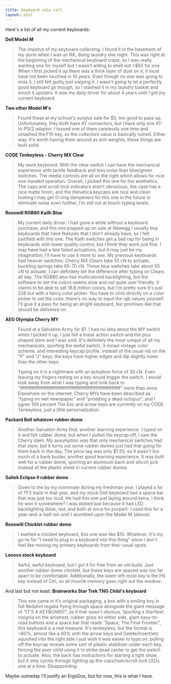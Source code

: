 ```yaml
---
title: Keyboard role call
layout: post
---
```


Here's a list of all my current keyboards:

**Dell Model M**
> The impetus of my keyboard collecting.
> I found it in the basement of my dorm when I was an RA, doing laundry one night.
> This was right at the beginning of the mechanical keyboard craze, so I was really wanting one for myself but I wasn't willing to shell out >$50 for one
> When I first picked it up there was a thick layer of dust on it, it must have not been touched in 10 years.
> Even though no one was going to miss it, I still felt guilty just swiping it.
> I wasn't going to let a perfectly good keyboard go though, so I stashed it in my laundry basket and snuck it upstairs.
> It was my daily driver for about 4 years until I got my current keyboard.

**Two other Model M's**
> Found these at my school's surplus sale for $5, too good to pass up.
> Unfortunately, they both have AT connectors, but I have only one AT-to-PS/2 adaptor.
> I tossed one of them carelessly one time and smashed the F10 key, so the collectors value is basically ruined.
> Either way, it's worth having them around as arm weights, these things are built solid.

**CODE Tenkeyless - Cherry MX Clear**
> My work keyboard.
> With the clear switch I can have the mechanical experience with tactile feedback and less noise than blue/green switches.
> The media controls are all on the right which allows for nice one-handed operation.
> Overall, I picked this one for the aesthetics.
> The caps and scroll lock indicators aren't obnoxious, the case has a nice matte finish, and the Helvetica keycaps are nice and clean looking
> I may get O-ring dampeners for this one in the future to eliminate noise even further, I'm still not at touch-typing levels.

**Rosewill RGB80 Kailh Blue**
> My current daily driver.
> I had gone a while without a keyboard purchase, and this one popped up on sale at Newegg
> I usually buy keyboards that have features that I don't already have, so I felt justified with this one.
> The Kailh switches get a bad rap for being in keyboards with lower quality control, but I think they work just fine.
> I may have had a few failed actuations, but it may just be my imagination, I'll have to use it more to see.
> My previous keyboards had heavier switches:
> Cherry MX Clears take 55 cN to actuate, buckling springs take 65-70 cN.
> These blue switches take about 50 cN to actuate, I can definitely tell the difference after typing on Clears all day.
> The RGB80 also has multicolored backlighting, but the software to set the colors seems slow and not quite user friendly.
> It claims to be able to set 16.8 million colors, but I'm pretty sure it's just 228 but with a fancy color picker.
> You have to click directly on a color picker to set the color, there's no way to input the rgb values yourself.
> I'll give it a pass for being an alright keyboard, but promises like that should be delivered on.

**AEG Olympia Cherry MY**
> Found at a Salvation Army for $1.
> I had no idea about the MY switch when I picked it up, I just felt a linear action switch and the plus shaped stem and I was sold.
> It's definitely the most unique of all my mechanicals, sporting the awful switch, 3-toned vintage color scheme, and interesting keycap profile.
> Instead of the usual nib on the "F" and "J" keys, the keys have higher edges and dip slightly lower than the other keys.
> 
> Typing on it is a nightmare with an actuation force of 30 cN.
> Even leaving my fingers resting on a key would trigger the switch. 
> I would look away from what I was typing and look back to "ffffffffffffffffffffffffffffffffffffffffffffffffffffffffffffffffffff" more than once.
> Elsewhere on the internet, Cherry MYs have been described as "typing on wet newspaper" and "prodding a dead octopus", and I agree 100 percent
> The Esc and arrow keys are currently on my CODE Tenkeyless, just a little personalization.

**Packard Bell whatever rubber dome**
> Another Salvation Army find, another learning experience.
> I typed on it and felt rubber dome, but when I pulled the keycap off, I saw the Cherry stem.
> My assumption was that only mechanical switches had that stem, but it turns out some rubber domes just had that going for them back in the day.
> The price tag was only $1.50, so it wasn't too much of a bank buster, another good learning experience.
> It was built well for a rubber dome, sporting an aluminum back and silicon pcb instead of the plastic sheet in current rubber domes.

**Saitek Eclipse II rubber dome**
> Given to me by my roommate during my freshman year.
> I played a lot of TF2 back in that year, and my stock Dell keyboard had a space bar that was just too loud.
> He had this one just laying around extra, I think he won it somewhere?
> I was stoked just because it had LED backlighting (blue, red, and both at once for purple!).
> I used this for a year-and-a-half-ish until I stumbled upon the Model M (above).

**Rosewill Chicklet rubber dome**
> I wanted a chicklet keyboard, this one was like $10.  Whatever.
> It's my go-to for "I need to plug in a keyboard into this thing" since I don't feel like moving my primary keyboards from their usual spots.

**Lenovo stock keyboard**
> Awful, awful keyboard, but I got it for free from an old build.
> Just another rubber dome chicklet, but these keys are spaced way too far apart to be comfortable.
> Additionally, the lower left-most key is the FN key instead of Ctrl, so all muscle memory goes right out the window.

And last but not least:
**Brainworks Star Trek TNG Child's keyboard**
> This one came in it's original packaging, a box with a smiling boy in full Redshirt regalia flying through space alongside the giant message of "IT'S A KEYBOARD!", as if that wasn't obvious.
> Sporting a Starfleet insignia on the wristrest, rubber grips on either side, giant easy-to-read buttons and a space bar that reads "Space, The Final Frontier", this keyboard is a real treasure.
> It's tenkeyless, but the format is <80%, almost like a 60% with the arrow keys and Delete/Insert/etc squished into the right side
> I just wish it was easier to type on: pulling off the keycap reveals some sort of plastic stabilizer under each key, forcing the poor child using it to strike dead center to get the switch to actuate.
> Also, the back has instructions for starting a light show, but it only cycles through lighting up the caps/num/scroll lock LEDs one at a time. Disappointing.

Maybe someday I'll justify an ErgoDox, but for now, this is what I have.